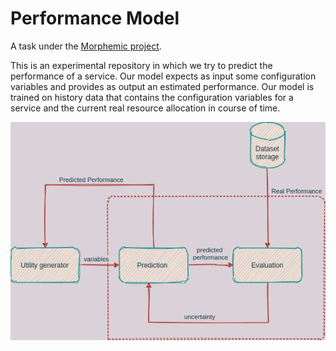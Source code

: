 # Performance Model
A task under the [Morphemic project](https://www.morphemic.cloud/).

This is an experimental repository in which we try to predict the performance of a service. Our model expects as input some configuration variables and provides as output an estimated performance. Our model is trained on history data that contains the configuration variables for a service and the current real resource allocation in course of time.  


![alt text](https://github.com/giorgosmarinos/Morphemic-performance-metric--prediction/blob/main/images/Morphemic.png)


